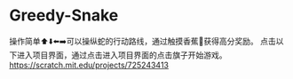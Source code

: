 # Greedy-Snake
操作简单⬆️⬇️⬅️➡️可以操纵蛇的行动路线，通过触摸香蕉🍌获得高分奖励。
点击以下进入项目界面，通过点击进入项目界面的点击旗子开始游戏。
https://scratch.mit.edu/projects/725243413
